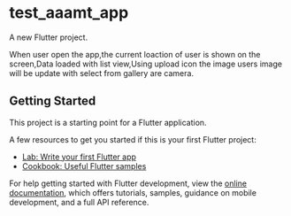 # test_aaamt_app

A new Flutter project.

When user open the app,the current loaction of user is shown on the screen,Data loaded with list view,Using upload icon the image users image will be update with select from gallery are camera.

## Getting Started

This project is a starting point for a Flutter application.

A few resources to get you started if this is your first Flutter project:

- [Lab: Write your first Flutter app](https://docs.flutter.dev/get-started/codelab)
- [Cookbook: Useful Flutter samples](https://docs.flutter.dev/cookbook)

For help getting started with Flutter development, view the
[online documentation](https://docs.flutter.dev/), which offers tutorials,
samples, guidance on mobile development, and a full API reference.
